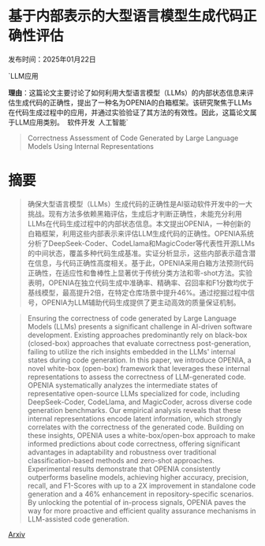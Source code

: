# 基于内部表示的大型语言模型生成代码正确性评估

发布时间：2025年01月22日

`LLM应用

**理由**：这篇论文主要讨论了如何利用大型语言模型（LLMs）的内部状态信息来评估生成代码的正确性，提出了一种名为OPENIA的白箱框架。该研究聚焦于LLMs在代码生成过程中的应用，并通过实验验证了其方法的有效性。因此，这篇论文属于LLM应用类别。` `软件开发` `人工智能`

> Correctness Assessment of Code Generated by Large Language Models Using Internal Representations

# 摘要

> 确保大型语言模型（LLMs）生成代码的正确性是AI驱动软件开发中的一大挑战。现有方法多依赖黑箱评估，生成后才判断正确性，未能充分利用LLMs在代码生成过程中的内部状态信息。本文提出OPENIA，一种创新的白箱框架，利用这些内部表示来评估LLM生成代码的正确性。OPENIA系统分析了DeepSeek-Coder、CodeLlama和MagicCoder等代表性开源LLMs的中间状态，覆盖多种代码生成基准。实证分析显示，这些内部表示蕴含潜在信息，与代码正确性高度相关。基于此，OPENIA采用白箱方法预测代码正确性，在适应性和鲁棒性上显著优于传统分类方法和零-shot方法。实验表明，OPENIA在独立代码生成中准确率、精确率、召回率和F1分数均优于基线模型，最高提升2倍，在特定仓库场景中提升46%。通过挖掘过程中信号，OPENIA为LLM辅助代码生成提供了更主动高效的质量保证机制。

> Ensuring the correctness of code generated by Large Language Models (LLMs) presents a significant challenge in AI-driven software development. Existing approaches predominantly rely on black-box (closed-box) approaches that evaluate correctness post-generation, failing to utilize the rich insights embedded in the LLMs' internal states during code generation. In this paper, we introduce OPENIA, a novel white-box (open-box) framework that leverages these internal representations to assess the correctness of LLM-generated code. OPENIA systematically analyzes the intermediate states of representative open-source LLMs specialized for code, including DeepSeek-Coder, CodeLlama, and MagicCoder, across diverse code generation benchmarks. Our empirical analysis reveals that these internal representations encode latent information, which strongly correlates with the correctness of the generated code. Building on these insights, OPENIA uses a white-box/open-box approach to make informed predictions about code correctness, offering significant advantages in adaptability and robustness over traditional classification-based methods and zero-shot approaches. Experimental results demonstrate that OPENIA consistently outperforms baseline models, achieving higher accuracy, precision, recall, and F1-Scores with up to a 2X improvement in standalone code generation and a 46% enhancement in repository-specific scenarios. By unlocking the potential of in-process signals, OPENIA paves the way for more proactive and efficient quality assurance mechanisms in LLM-assisted code generation.

[Arxiv](https://arxiv.org/abs/2501.12934)